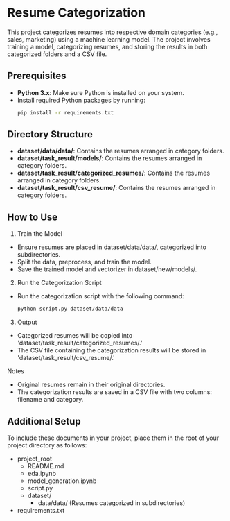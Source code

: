 # Resume Categorization

This project categorizes resumes into respective domain categories (e.g., sales, marketing) using a machine learning model. The project involves training a model, categorizing resumes, and storing the results in both categorized folders and a CSV file.

## Prerequisites

- **Python 3.x**: Make sure Python is installed on your system.
- Install required Python packages by running:
  ```bash
  pip install -r requirements.txt


## Directory Structure
- **dataset/data/data/**: Contains the resumes arranged in category folders.
- **dataset/task_result/models/**: Contains the resumes arranged in category folders.
- **dataset/task_result/categorized_resumes/**: Contains the resumes arranged in category folders.
- **dataset/task_result/csv_resume/**: Contains the resumes arranged in category folders.


## How to Use

1. Train the Model
- Ensure resumes are placed in dataset/data/data/, categorized into subdirectories.
- Split the data, preprocess, and train the model.
- Save the trained model and vectorizer in dataset/new/models/.

2. Run the Categorization Script
- Run the categorization script with the following command:
  ```bash
  python script.py dataset/data/data

3. Output
- Categorized resumes will be copied into
  'dataset/task_result/categorized_resumes/.'
- The CSV file containing the categorization results will be stored in
  'dataset/task_result/csv_resume/.'

Notes
- Original resumes remain in their original directories.
- The categorization results are saved in a CSV file with two columns: filename and category.

## Additional Setup
To include these documents in your project, place them in the root of your project directory as follows:

- project_root
  - README.md
  - eda.ipynb
  - model_generation.ipynb
  - script.py
  - dataset/
    - data/data/ (Resumes categorized in subdirectories)
- requirements.txt
